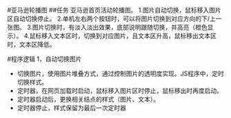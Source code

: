 #亚马逊轮播图
##任务
亚马逊首页活动轮播图。
1.图片自动切换，鼠标移入图片区自动切换停止。
2.单机左右两个按钮时，可以将图片切换到对应方向的下/上一张图。
3.图片切换时，有淡入淡出效果，底部说明跟随切换，并高亮（橙色显示）。
4.鼠标移入文本区时，切换到对应图片，且文本区升高，鼠标移出文本区时，文本区降低。

#程序逻辑
1，自动切换图片
- 切换图片，使用图片堆叠方式，通过控制图片的透明度实现。JS程序中，定时切换样式。
- 定时器，在网页加载时启动，鼠标移入图片区时停止，鼠标移出时再度启动。
- 定时器启动后，更换相关结点的样式（图片、文本）。
- 定时器停止，样式保留为最后一次定时器